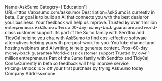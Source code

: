 Name=AskSumo
Category=['Education']
URL=https://appsumo.com/asksumo/
Description=AskSumo is currently in beta. Our goal is to build an AI that connects you with the best deals for your business. Your feedback will help us improve. Trusted by over 1 million entrepreneurs AskSumo offers a 60-day money-back guarantee and world-class customer support. Its part of the Sumo family with Sendfox and TidyCal helping you chat with AskSumo to find cost-effective software alternatives helping you with pre-post-work for your YouTube channel and hosting webinars and AI writing to help generate content.
Pros=60-day money-back guarantee World-class customer support Trusted by over 1 million entrepreneurs Part of the Sumo family with Sendfox and TidyCal
Cons=Currently in beta so feedback will help improve service
Pricing=Unlock 10% off your first purchase by trying AskSumo today
Company Address=none
